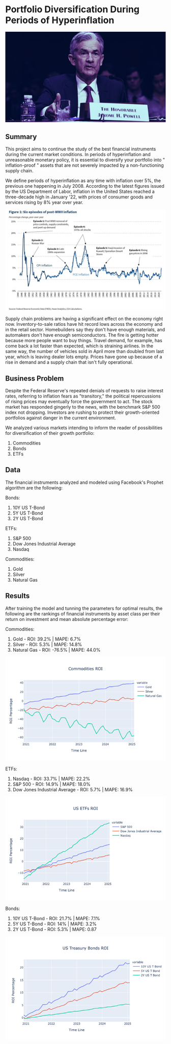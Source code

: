 # Portfolio Diversification During Periods of Hyperinflation

![alt text](jerry.png "Brrr")

## Summary

This project aims to continue the study of the best financial instruments during the current market conditions. In periods of hyperinflation and unreasonable monetary policy, it is essential to diversify your portfolio into " inflation-proof " assets that are not severely impacted by a non-functioning supply chain.

We define periods of hyperinflation as any time with inflation over 5%, the previous one happening in July 2008. According to the latest figures issued by the US Department of Labor, inflation in the United States reached a three-decade high in January '22, with prices of consumer goods and services rising by 8% year over year.

![alt text](white_house.png "Infaltion")

Supply chain problems are having a significant effect on the economy right now. Inventory-to-sale ratios have hit record lows across the economy and in the retail sector. Homebuilders say they don't have enough materials, and automakers don't have enough semiconductors. The fire is getting hotter because more people want to buy things. Travel demand, for example, has come back a lot faster than expected, which is straining airlines. In the same way, the number of vehicles sold in April more than doubled from last year, which is leaving dealer lots empty. Prices have gone up because of a rise in demand and a supply chain that isn't fully operational.


## Business Problem

Despite the Federal Reserve's repeated denials of requests to raise interest rates, referring to inflation fears as "transitory," the political repercussions of rising prices may eventually force the government to act. The stock market has responded gingerly to the news, with the benchmark S&P 500 index not dropping. Investors are rushing to protect their growth-oriented portfolios against danger in the current environment.

We analyzed various markets intending to inform the reader of possibilities for diversification of their growth portfolio:
  1. Commodities
  2. Bonds
  3. ETFs

## Data

The financial instruments analyzed and modeled using Facebook's Prophet algorithm are the following:

Bonds:
1. 10Y US T-Bond
2. 5Y US T-Bond
3. 2Y US T-Bond

ETFs:
1. S&P 500
2. Dow Jones Industrial Average
3. Nasdaq

Commodities:
1. Gold
2. Silver
3. Natural Gas

## Results

After training the model and tunning the parameters for optimal results, the following are the rankings of financial instruments by asset class per their return on investment and mean absolute percentage error: 

Commodities:
1. Gold - ROI: 39.2% | MAPE: 6.7%
2. Silver - ROI: 5.3% | MAPE: 14.8%
3. Natural Gas - ROI: -76.5% | MAPE: 44.0%

![alt text](comms.png "comms")

ETFs:
1. Nasdaq - ROI: 33.7% | MAPE: 22.2%
2. S&P 500 - ROI: 14.9% | MAPE: 18.0%
3. Dow Jones Industrial Average - ROI: 5.7% | MAPE: 16.9%

![alt text](etfs.png "Title")

Bonds:
1. 10Y US T-Bond - ROI: 21.7% | MAPE: 7.1%
2. 5Y US T-Bond - ROI: 14% | MAPE: 3.2% 
3. 2Y US T-Bond - ROI: 5.3% | MAPE: 0.87

![alt text](bonds.png "bonods")

